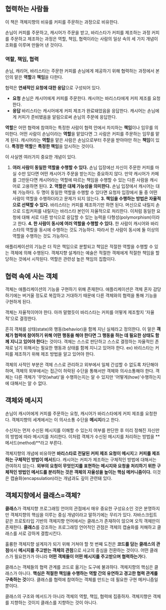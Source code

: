 ## 협력하는 사람들
이 책은 객체지향의 비유를 커피를 주문하는 과정으로 비유한다.

손님이 커피를 주문하고, 캐시어가 주문을 받고, 바리스타가 커피를 제조하는 과정
커피를 주문하고 제조하는 과정은 역할, 책임, 협력이라는 사람의 일상 속의 세 가지 개념이 조화를 이루며 만들어 낸 것이다.

### 역할, 책임, 협력
손님, 캐리어, 바리스타는 주문한 커피를 손님에게 제공하기 위해 협력하는 과정에서 본인의 맡은 **역할**과 **책임**을 다한다.

협력은 **연쇄적인 요청에 대한 응답**으로 구성되어 있다.
- **요청**
	손님은 캐시어에게 커피를 주문한다.
	캐시어는 바리스타에게 커피 제조를 요청한다.
- **응답**
	바리스타는 캐시어에게 커피 제조가 완료돼었음을 응답한다.
	캐시어는 손님에게 커피가 준비됐음을 알림으로써 손님의 주문에 응답한다.

**역할**은 어떤 협력에 참여하는 특정한 사람이 협력 안에서 차지하는 **책임**이나 임무를 의미한다.
어떤 사람이 손님이라는 **역할**을 맡았다면 그 사람은 커피를 주문하는 임무를 맡게 된다.
캐시어라는 **역할**을 맡은 사람은 손님으로부터 주문을 받아야만 하는 **책임**이 있다.
**특정한 역할**은 **특정한 책임**을 암시하는 것이다.

이 사실엔 여러가지 중요한 개념이 있다.
1. **여러 사람이 동일한 역할을 수행할 수 있다.**
	손님 입장에선 자신이 주문한 커피를 마실 수만 있다면 어떤 캐시어가 주문을 받는지는 중요하지 않다. 만약 캐시어가 카페를 그만둔다면 캐시어라는 역할에 따르는 책임을 수행할 수 있는 다른 사람을 캐시어로 고용하면 된다.
**2. 역할은 대체 가능성을 의미한다.**
	손님 입장에서 캐시어는 대체 가능하다. 두 명이 동일한 역할을 수행할 수 있다면 요청자 입장에서 둘 중 어떤 사람이 역할을 수행하더라고 문제가 되지 않는다.
**3. 책임을 수행하는 방법은 자율적으로 선택할 수 있다.**
	바리스타는 커피를 제조하기만 하면 된다. 머신으로 내릴지 손으로 드립커피를 내릴지는 바리스타 본인이 자율적으로 처리한다. 이처럼 동일한 요청에 대해 서로 다른 방식으로 응답할 수 있는 능력을 다형성(polymorphism)이라고 한다.
**4. 한 사람이 동시에 여러 역할을 수행할 수 있다.**
	한 사람이 캐시어와 바리스타의 역할을 동시에 수행하는 것도 가능하다. 따라서 한 사람이 동시에 둘 이상의 역할을 수행하는 것도 가능하다.

애플리케이션의 기능은 더 작은 책임으로 분할되고 책임은 적절한 역할을 수행할 수 있는 객체에 의해 수행된다. 
객체지향 설계라는 예술은 적절한 객체에게 적절한 책임을 할당하는 것에서 시작된다.
역할은 관련성 높은 책임의 집합이다.

## 협력 속에 사는 객체
객체는 애플리케이션의 기능을 구현하기 위해 존재한다.
애플리케이션은 객체 혼자 감당하기에는 버거울 정도로 복잡하고 거대하기 때문에 다른 객체와의 협력을 통해 기능을 구현하게 된다.

객체는 자율적이어야 한다. 아까 말했듯이 바리스타는 커피를 어떻게 제조할지 '자율적'으로 결정한다.

흔히 객체를 상태(state)와 행동(behavior)을 함께 지닌 실체라고 정의한다.
이 말은 **객체가 협력에 참여하기 위해 어떤 행동을 해야 한다면 그 행동을 하는 데 필요한 상태도 함께 지니고 있어야 한다**는 것이다.
객체는 스스로 판단하고 스스로 결정하는 자율적인 존재로 남기 위해서는 필요한 행동과 상태를 함께 지니고 있어야 한다.
ex) 바리스타는 커피를 제조하기 위해 제조 방법을 알고 있어야 한다.

객체의 사적인 부분은 객체 스스로 관리하고 외부에서 일체 간섭할 수 없도록 차단해야 하며, 객체의 외부에서는 접근이 허락된 수단을 통해서만 객체와 의사소통해야 한다.
객체는 다른 객체가 '무엇(what)'을 수행하는지는 알 수 있지만 '어떻게(how)'수행하는지에 대해서는 알 수 없다.

## 객체와 메시지
손님이 캐시어에게 커피를 주문하는 요청, 캐시어가 바리스타에게 커피 제조를 요청한다.
객체지향의 세계에서는 이 의사소통 수단을 **메시지**라고 한다.

수신자는 먼저 수신된 메시지를 이해할 수 있는지 여부를 판단한 후 미리 정해진 자신만의 방법에 따라 메시지를 처리한다. 이처럼 객체가 수신된 메시지를 처리하는 방법을 **메서드(method)**라고 부른다.

객체지향의 개념에 비유하면 **바리스타로 전달된 커피 제조 요청이 메시지**고 **커피를 제조하는 구체적인 방법이 메서드**다.
캐시어는 커피가 제조하는 구체적인 방법에 대해서는 관여하지 않는다.
**외부의 요청이 무엇인지를 표현하는 메시지와 요청을 처리하기 위한 구체적인 방법인 메서드를 분리하는 것은 객체의 자율성을 높이는 핵심 메커니즘이다.**
이것은 캡슐화(encapsulation)라는 개념과도 깊이 관련돼 있다.

## 객체지향에서 클래스=객체?
**클래스**가 객체지향 프로그래밍 언어의 관점에서 매우 중요한 구성요소인 것은 분명하지만 객체지향의 핵심을 이루는 중심 개념이라고 말하기에는 무리가 있다.
자바스크립트 같은 프로토타입 기반의 객체지향 언어에서는 클래스가 존재하이 않으며 오직 객체만이 존재한다.
**클래스**를 강조하는 프로그래밍 언어적인 관점은 객체의 캡슐화를 저해하고 클래스를 서로 강하게 결합시킨다.

훌륭한 객체지향 설계자가 되기 위해 거쳐야 할 첫 번째 도전은 **코드를 담는 클래스의 관점**에서 **메시지를 주고받는 객체의 관점**으로 사고의 중심을 전환하는 것이다.
어떤 클래스가 필요한가가 아니라 **어떤 객체들이 어떤 메시지를 주고받으며 협력하는가**다.

클래스는 객체들의 협력 관계를 코드로 옮기는 도구에 불과하다. 
객체지향의 핵심은 클래스가 아니다. 
**핵심은 적절한 책임을 수행하는 역할 간의 유연하고 경고한 협력 관계를 구축하는 것**이다. 
클래스를 협력에 참여하는 객체를 만드는 데 필요한 구현 메커니즘일 뿐이다.

클래스의 구조와 메서드가 아니라 객체의 역할, 책임, 협력에 집중하자.
객체지향은 객체를 지향하는 것이지 클래스를 지향하는 것이 아니다.